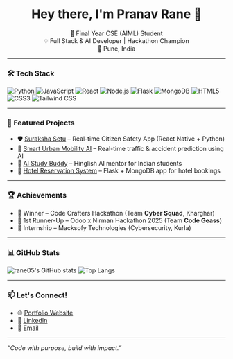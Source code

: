 <h1 align="center">Hey there, I'm Pranav Rane 👋</h1>

<p align="center">
🚀 Final Year CSE (AIML) Student <br/>
💡 Full Stack & AI Developer | Hackathon Champion <br/>
📍 Pune, India
</p>

---

### 🛠️ Tech Stack
![Python](https://img.shields.io/badge/-Python-333?style=flat&logo=python)
![JavaScript](https://img.shields.io/badge/-JavaScript-333?style=flat&logo=javascript)
![React](https://img.shields.io/badge/-React-333?style=flat&logo=react)
![Node.js](https://img.shields.io/badge/-Node.js-333?style=flat&logo=node.js)
![Flask](https://img.shields.io/badge/-Flask-333?style=flat&logo=flask)
![MongoDB](https://img.shields.io/badge/-MongoDB-333?style=flat&logo=mongodb)
![HTML5](https://img.shields.io/badge/-HTML5-333?style=flat&logo=html5)
![CSS3](https://img.shields.io/badge/-CSS3-333?style=flat&logo=css3)
![Tailwind CSS](https://img.shields.io/badge/-TailwindCSS-333?style=flat&logo=tailwind-css)

---

### 🧠 Featured Projects
- 🛡️ [Suraksha Setu](https://github.com/rane05/suraksha-setu) – Real-time Citizen Safety App (React Native + Python)
- 🚦 [Smart Urban Mobility AI](https://github.com/rane05/traffic-ai) – Real-time traffic & accident prediction using AI
- 📘 [AI Study Buddy](https://github.com/rane05/ai-study-buddy) – Hinglish AI mentor for Indian students
- 🏨 [Hotel Reservation System](https://github.com/rane05/hotel-reservation-system) – Flask + MongoDB app for hotel bookings

---

### 🏆 Achievements
- 🥇 Winner – Code Crafters Hackathon (Team **Cyber Squad**, Kharghar)
- 🥈 1st Runner-Up – Odoo x Nirman Hackathon 2025 (Team **Code Geass**)
- 💼 Internship – Macksofy Technologies (Cybersecurity, Kurla)

---

### 📊 GitHub Stats

![rane05's GitHub stats](https://github-readme-stats.vercel.app/api?username=rane05&show_icons=true&theme=tokyonight)
![Top Langs](https://github-readme-stats.vercel.app/api/top-langs/?username=rane05&layout=compact&theme=tokyonight)

---

### 📫 Let's Connect!

- 🌐 [Portfolio Website]()
- 💼 [LinkedIn](https://www.linkedin.com/in/pranav-rane-63912528a)
- 📧 [Email](pranavrane733@gmail.com)

---

*“Code with purpose, build with impact.”*
